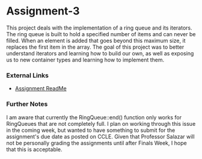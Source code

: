 # Assignment-3

This project deals with the implementation of a ring queue and its iterators. The ring queue is built to hold a specified number of 
items and can never be filled. When an element is added that goes beyond this maximum size, it replaces the first item in the array.
The goal of this project was to better understand iterators and learning how to build our own, as well as exposing us to new container
types and learning how to implement them.

### External Links
- [Assignment ReadMe](https://www.pic.ucla.edu/~rsalazar/pic10c/assignments/hw3/)

### Further Notes
I am aware that currently the RingQueue::end() function only works for RingQueues that are not completely full. I plan on working through
this issue in the coming week, but wanted to have something to submit for the assignment's due date as posted on CCLE. Given that Professor
Salazar will not be personally grading the assignments until after Finals Week, I hope that this is acceptable.
